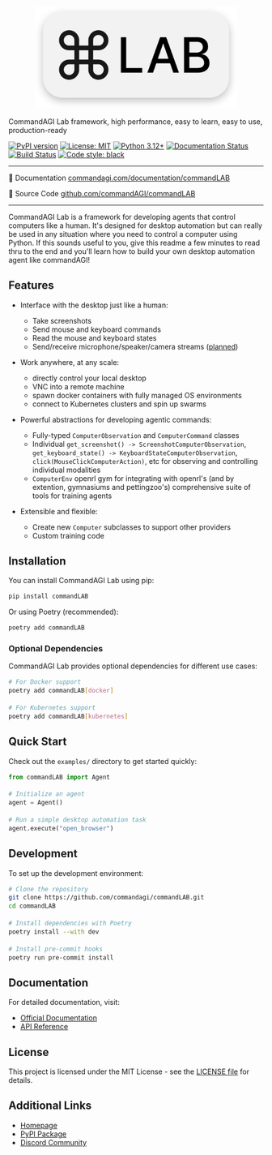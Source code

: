 <div align="center">
  <img src="assets/commandLAB-art.svg" alt="CommandAGI Lab Logo" width="400"/>
</div>

CommandAGI Lab framework, high performance, easy to learn, easy to use, production-ready

[![PyPI version](https://badge.fury.io/py/commandLAB.svg)](https://badge.fury.io/py/commandLAB)
[![License: MIT](https://img.shields.io/badge/License-MIT-yellow.svg)](https://opensource.org/licenses/MIT)
[![Python 3.12+](https://img.shields.io/badge/python-3.12+-blue.svg)](https://www.python.org/downloads/)
[![Documentation Status](https://readthedocs.org/projects/commandLAB/badge/?version=latest)](https://commandagi.com/documentation/commandLAB)
[![Build Status](https://github.com/commandAGI/commandLAB/workflows/CI/badge.svg)](https://github.com/commandAGI/commandLAB/actions)
[![Code style: black](https://img.shields.io/badge/code%20style-black-000000.svg)](https://github.com/psf/black)

---

📖 Documentation [commandagi.com/documentation/commandLAB](https://commandagi.com/documentation/commandLAB)

🐙 Source Code [github.com/commandAGI/commandLAB](https://github.com/commandAGI/commandLAB)

---

CommandAGI Lab is a framework for developing agents that control computers like a human. It's designed for desktop automation but can really be used in any situation where you need to control a computer using Python. If this sounds useful to you, give this readme a few minutes to read thru to the end and you'll learn how to build your own desktop automation agent like commandAGI!

## Features

- Interface with the desktop just like a human:
  - Take screenshots
  - Send mouse and keyboard commands
  - Read the mouse and keyboard states
  - Send/receive microphone/speaker/camera streams ([planned](https://github.com/commandAGI/commandLAB/issues/5))

- Work anywhere, at any scale:
  - directly control your local desktop
  - VNC into a remote machine
  - spawn docker containers with fully managed OS environments
  - connect to Kubernetes clusters and spin up swarms

- Powerful abstractions for developing agentic commands:
  - Fully-typed `ComputerObservation` and `ComputerCommand` classes
  - Individual `get_screenshot() -> ScreenshotComputerObservation`, `get_keyboard_state() -> KeyboardStateComputerObservation`, `click(MouseClickComputerAction)`, etc for observing and controlling individual modalities
  - `ComputerEnv` openrl gym for integrating with openrl's (and by extention, gymnasiums and pettingzoo's) comprehensive suite of tools for training agents

- Extensible and flexible:
  - Create new `Computer` subclasses to support other providers
  - Custom training code

## Installation

You can install CommandAGI Lab using pip:

```bash
pip install commandLAB
```

Or using Poetry (recommended):

```bash
poetry add commandLAB
```

### Optional Dependencies

CommandAGI Lab provides optional dependencies for different use cases:

```bash
# For Docker support
poetry add commandLAB[docker]

# For Kubernetes support
poetry add commandLAB[kubernetes]
```

## Quick Start

Check out the `examples/` directory to get started quickly:

```python
from commandLAB import Agent

# Initialize an agent
agent = Agent()

# Run a simple desktop automation task
agent.execute("open_browser")
```

## Development

To set up the development environment:

```bash
# Clone the repository
git clone https://github.com/commandagi/commandLAB.git
cd commandLAB

# Install dependencies with Poetry
poetry install --with dev

# Install pre-commit hooks
poetry run pre-commit install
```

## Documentation

For detailed documentation, visit:

- [Official Documentation](https://commandagi.com/documentation/commandLAB)
- [API Reference](https://commandagi.com/documentation/commandLAB/api)

## License

This project is licensed under the MIT License - see the [LICENSE file](LICENSE) for details.

## Additional Links

- [Homepage](https://commandagi.com)
- [PyPI Package](https://pypi.org/project/commandLAB/)
- [Discord Community](https://discord.gg/commandagi)
